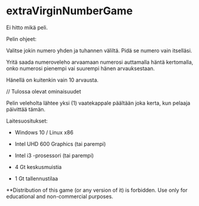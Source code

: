 # extraVirginNumberGame
Ei hitto mikä peli.


Pelin ohjeet:

Valitse jokin numero yhden ja tuhannen väliltä. Pidä se numero vain itselläsi. 

Yritä saada numeroveleho arvaamaan numerosi auttamalla häntä kertomalla, onko numerosi pienempi vai suurempi hänen arvauksestaan.

Hänellä on kuitenkin vain 10 arvausta. 

// Tulossa olevat ominaisuudet

Pelin veleholta lähtee yksi (1) vaatekappale päältään joka kerta, kun pelaaja päivittää tämän.

Laitesuositukset:

- Windows 10 / Linux x86

- Intel UHD 600 Graphics (tai parempi)

- Intel i3 -prosessori (tai parempi)

- 4 Gt keskusmuistia

- 1 Gt tallennustilaa


**Distribution of this game (or any version of it) is forbidden. Use only for educational and non-commercial purposes.

